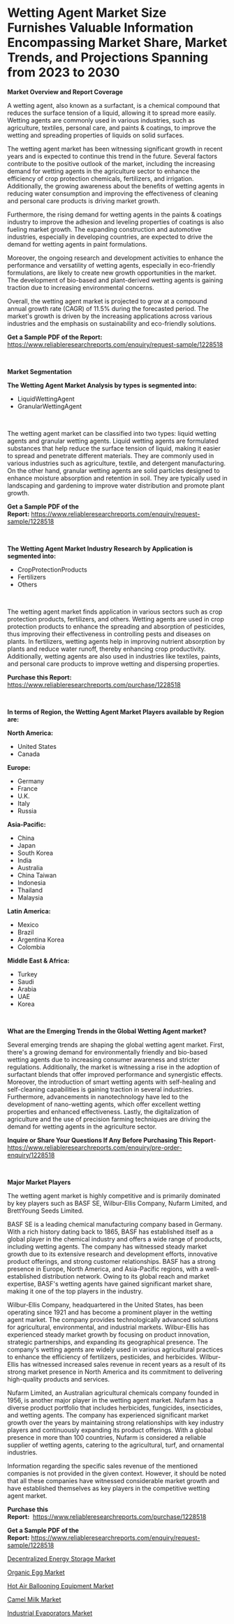 <p><h1>Wetting Agent Market Size Furnishes Valuable Information Encompassing Market Share, Market Trends, and Projections Spanning from 2023 to 2030</h1></p><p><strong>Market Overview and Report Coverage</strong></p>
<p><p>A wetting agent, also known as a surfactant, is a chemical compound that reduces the surface tension of a liquid, allowing it to spread more easily. Wetting agents are commonly used in various industries, such as agriculture, textiles, personal care, and paints & coatings, to improve the wetting and spreading properties of liquids on solid surfaces.</p><p>The wetting agent market has been witnessing significant growth in recent years and is expected to continue this trend in the future. Several factors contribute to the positive outlook of the market, including the increasing demand for wetting agents in the agriculture sector to enhance the efficiency of crop protection chemicals, fertilizers, and irrigation. Additionally, the growing awareness about the benefits of wetting agents in reducing water consumption and improving the effectiveness of cleaning and personal care products is driving market growth.</p><p>Furthermore, the rising demand for wetting agents in the paints & coatings industry to improve the adhesion and leveling properties of coatings is also fueling market growth. The expanding construction and automotive industries, especially in developing countries, are expected to drive the demand for wetting agents in paint formulations.</p><p>Moreover, the ongoing research and development activities to enhance the performance and versatility of wetting agents, especially in eco-friendly formulations, are likely to create new growth opportunities in the market. The development of bio-based and plant-derived wetting agents is gaining traction due to increasing environmental concerns.</p><p>Overall, the wetting agent market is projected to grow at a compound annual growth rate (CAGR) of 11.5% during the forecasted period. The market's growth is driven by the increasing applications across various industries and the emphasis on sustainability and eco-friendly solutions.</p></p>
<p><strong>Get a Sample PDF of the Report:</strong> <a href="https://www.reliableresearchreports.com/enquiry/request-sample/1228518">https://www.reliableresearchreports.com/enquiry/request-sample/1228518</a></p>
<p>&nbsp;</p>
<p><strong>Market Segmentation</strong></p>
<p><strong>The Wetting Agent Market Analysis by types is segmented into:</strong></p>
<p><ul><li>LiquidWettingAgent</li><li>GranularWettingAgent</li></ul></p>
<p>&nbsp;</p>
<p><p>The wetting agent market can be classified into two types: liquid wetting agents and granular wetting agents. Liquid wetting agents are formulated substances that help reduce the surface tension of liquid, making it easier to spread and penetrate different materials. They are commonly used in various industries such as agriculture, textile, and detergent manufacturing. On the other hand, granular wetting agents are solid particles designed to enhance moisture absorption and retention in soil. They are typically used in landscaping and gardening to improve water distribution and promote plant growth.</p></p>
<p><strong>Get a Sample PDF of the Report:</strong>&nbsp;<a href="https://www.reliableresearchreports.com/enquiry/request-sample/1228518">https://www.reliableresearchreports.com/enquiry/request-sample/1228518</a></p>
<p>&nbsp;</p>
<p><strong>The Wetting Agent Market Industry Research by Application is segmented into:</strong></p>
<p><ul><li>CropProtectionProducts</li><li>Fertilizers</li><li>Others</li></ul></p>
<p>&nbsp;</p>
<p><p>The wetting agent market finds application in various sectors such as crop protection products, fertilizers, and others. Wetting agents are used in crop protection products to enhance the spreading and absorption of pesticides, thus improving their effectiveness in controlling pests and diseases on plants. In fertilizers, wetting agents help in improving nutrient absorption by plants and reduce water runoff, thereby enhancing crop productivity. Additionally, wetting agents are also used in industries like textiles, paints, and personal care products to improve wetting and dispersing properties.</p></p>
<p><strong>Purchase this Report:</strong>&nbsp; <a href="https://www.reliableresearchreports.com/purchase/1228518">https://www.reliableresearchreports.com/purchase/1228518</a></p>
<p>&nbsp;</p>
<p><strong>In terms of Region, the Wetting Agent Market Players available by Region are:</strong></p>
<p>
    <p> <strong> North America: </strong>
        <ul>
            <li>United States</li>
            <li>Canada</li>
        </ul>
        </p> 
    <p> <strong> Europe: </strong>
        <ul>
            <li>Germany</li>
            <li>France</li>
            <li>U.K.</li>
            <li>Italy</li>
            <li>Russia</li>
        </ul>
        </p> 
    <p> <strong> Asia-Pacific: </strong>
        <ul>
            <li>China</li>
            <li>Japan</li>
            <li>South Korea</li>
            <li>India</li>
            <li>Australia</li>
            <li>China Taiwan</li>
            <li>Indonesia</li>
            <li>Thailand</li>
            <li>Malaysia</li>
        </ul>
        </p> 
    <p> <strong> Latin America: </strong>
        <ul>
            <li>Mexico</li>
            <li>Brazil</li>
            <li>Argentina Korea</li>
            <li>Colombia</li>
        </ul>
        </p> 
    <p> <strong> Middle East & Africa: </strong>
        <ul>
            <li>Turkey</li>
            <li>Saudi</li>
            <li>Arabia</li>
            <li>UAE</li>
            <li>Korea</li>
        </ul>
    </p>
    </p>
<p>&nbsp;</p>
<p><strong>What are the Emerging Trends in the Global Wetting Agent market?</strong></p>
<p><p>Several emerging trends are shaping the global wetting agent market. First, there's a growing demand for environmentally friendly and bio-based wetting agents due to increasing consumer awareness and stricter regulations. Additionally, the market is witnessing a rise in the adoption of surfactant blends that offer improved performance and synergistic effects. Moreover, the introduction of smart wetting agents with self-healing and self-cleaning capabilities is gaining traction in several industries. Furthermore, advancements in nanotechnology have led to the development of nano-wetting agents, which offer excellent wetting properties and enhanced effectiveness. Lastly, the digitalization of agriculture and the use of precision farming techniques are driving the demand for wetting agents in the agriculture sector.</p></p>
<p><strong>Inquire or Share Your Questions If Any Before Purchasing This Report</strong>- <a href="https://www.reliableresearchreports.com/enquiry/pre-order-enquiry/1228518">https://www.reliableresearchreports.com/enquiry/pre-order-enquiry/1228518</a></p>
<p>&nbsp;</p>
<p><strong>Major Market Players</strong></p>
<p><p>The wetting agent market is highly competitive and is primarily dominated by key players such as BASF SE, Wilbur-Ellis Company, Nufarm Limited, and BrettYoung Seeds Limited.</p><p>BASF SE is a leading chemical manufacturing company based in Germany. With a rich history dating back to 1865, BASF has established itself as a global player in the chemical industry and offers a wide range of products, including wetting agents. The company has witnessed steady market growth due to its extensive research and development efforts, innovative product offerings, and strong customer relationships. BASF has a strong presence in Europe, North America, and Asia-Pacific regions, with a well-established distribution network. Owing to its global reach and market expertise, BASF's wetting agents have gained significant market share, making it one of the top players in the industry.</p><p>Wilbur-Ellis Company, headquartered in the United States, has been operating since 1921 and has become a prominent player in the wetting agent market. The company provides technologically advanced solutions for agricultural, environmental, and industrial markets. Wilbur-Ellis has experienced steady market growth by focusing on product innovation, strategic partnerships, and expanding its geographical presence. The company's wetting agents are widely used in various agricultural practices to enhance the efficiency of fertilizers, pesticides, and herbicides. Wilbur-Ellis has witnessed increased sales revenue in recent years as a result of its strong market presence in North America and its commitment to delivering high-quality products and services.</p><p>Nufarm Limited, an Australian agricultural chemicals company founded in 1956, is another major player in the wetting agent market. Nufarm has a diverse product portfolio that includes herbicides, fungicides, insecticides, and wetting agents. The company has experienced significant market growth over the years by maintaining strong relationships with key industry players and continuously expanding its product offerings. With a global presence in more than 100 countries, Nufarm is considered a reliable supplier of wetting agents, catering to the agricultural, turf, and ornamental industries.</p><p>Information regarding the specific sales revenue of the mentioned companies is not provided in the given context. However, it should be noted that all these companies have witnessed considerable market growth and have established themselves as key players in the competitive wetting agent market.</p></p>
<p><strong>Purchase this Report:</strong>&nbsp;&nbsp;<a href="https://www.reliableresearchreports.com/purchase/1228518">https://www.reliableresearchreports.com/purchase/1228518</a></p>
<p></p>
<p><strong>Get a Sample PDF of the Report:</strong>&nbsp;<a href="https://www.reliableresearchreports.com/enquiry/request-sample/1228518">https://www.reliableresearchreports.com/enquiry/request-sample/1228518</a></p>
<p><p><a href="https://medium.com/@lorenzmayer1995/decentralized-energy-storage-market-share-evolution-and-market-growth-trends-2023-2030-dfbe8525fe8c">Decentralized Energy Storage Market</a></p><p><a href="https://medium.com/@board.cry.ball/organic-egg-market-furnishes-information-on-market-share-market-trends-and-market-growth-bcaa37a436b3">Organic Egg Market</a></p><p><a href="https://medium.com/@joshuahintz2023/hot-air-ballooning-equipment-market-trends-forecast-and-competitive-analysis-to-2030-bb12be51efac">Hot Air Ballooning Equipment Market</a></p><p><a href="https://medium.com/@favor.look.seal/camel-milk-market-size-and-market-trends-complete-industry-overview-2023-to-2030-cd752c2f97e4">Camel Milk Market</a></p><p><a href="https://medium.com/@emerylittle2023/industrial-evaporators-market-size-reveals-the-best-marketing-channels-in-global-industry-4d480222e3e9">Industrial Evaporators Market</a></p></p>